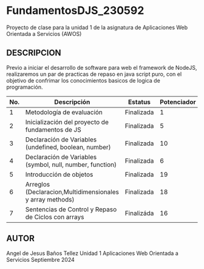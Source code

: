 # FundamentosDJS_230592
Proyecto de clase para la unidad 1 de la asignatura de Aplicaciones Web Orientada a Servicios (AWOS)

 ## DESCRIPCION
Previo a iniciar el desarrollo de software para web el framework de NodeJS, realizaremos un par de practicas de repaso en java script puro, con el objetivo de confrimar los conocimientos basicos de logica de programación.

| No. | Descripción                                                      | Estatus   | Potenciador |
|-----|------------------------------------------------------------------|-----------|-------------|
| 1   | Metodología de evaluación                                         | Finalizada| 1           |
| 2   | Inicialización del proyecto de fundamentos de JS                 | Finalizada| 5           |
| 3   | Declaración de Variables (undefined, boolean, number)            | Finalizada| 10          |
| 4   | Declaración de Variables (symbol, null, number, function)       | Finalizada| 6           |
| 5   | Introducción de objetos                                           | Finalizada| 19          |
| 6   | Arreglos (Declaracion,Multidimensionales y array methods)| Finalizada | 18 |
| 7   | Sentencias de Control y Repaso de Ciclos con arrays | Finalizáda | 16 |

 
## AUTOR
Angel de Jesus Baños Tellez
Unidad 1
Aplicaciones Web Orientada a Servicios
Septiembre 2024
